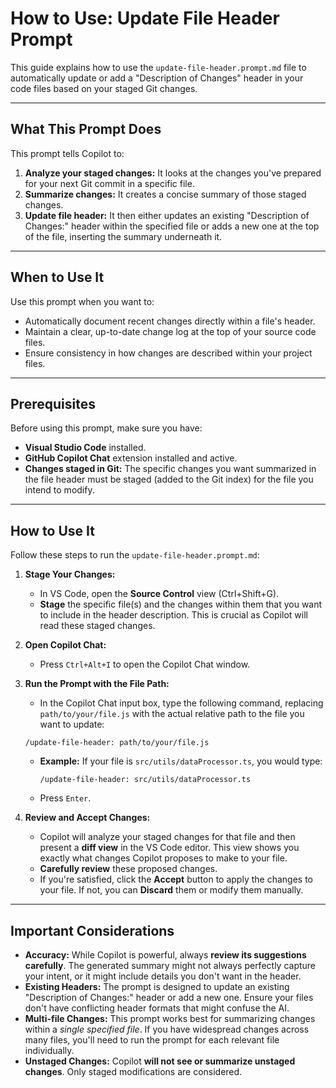# How to Use: Update File Header Prompt

This guide explains how to use the `update-file-header.prompt.md` file to automatically update or add a "Description of Changes" header in your code files based on your staged Git changes.

---

## What This Prompt Does

This prompt tells Copilot to:

1.  **Analyze your staged changes:** It looks at the changes you've prepared for your next Git commit in a specific file.
2.  **Summarize changes:** It creates a concise summary of those staged changes.
3.  **Update file header:** It then either updates an existing "Description of Changes:" header within the specified file or adds a new one at the top of the file, inserting the summary underneath it.

---

## When to Use It

Use this prompt when you want to:

* Automatically document recent changes directly within a file's header.
* Maintain a clear, up-to-date change log at the top of your source code files.
* Ensure consistency in how changes are described within your project files.

---

## Prerequisites

Before using this prompt, make sure you have:

* **Visual Studio Code** installed.
* **GitHub Copilot Chat** extension installed and active.
* **Changes staged in Git:** The specific changes you want summarized in the file header must be staged (added to the Git index) for the file you intend to modify.

---

## How to Use It

Follow these steps to run the `update-file-header.prompt.md`:

1.  **Stage Your Changes:**
    * In VS Code, open the **Source Control** view (Ctrl+Shift+G).
    * **Stage** the specific file(s) and the changes within them that you want to include in the header description. This is crucial as Copilot will read these staged changes.

2.  **Open Copilot Chat:**
    * Press `Ctrl+Alt+I` to open the Copilot Chat window.

3.  **Run the Prompt with the File Path:**
    * In the Copilot Chat input box, type the following command, replacing `path/to/your/file.js` with the actual relative path to the file you want to update:

    ```
    /update-file-header: path/to/your/file.js
    ```
    * **Example:** If your file is `src/utils/dataProcessor.ts`, you would type:
        ```
        /update-file-header: src/utils/dataProcessor.ts
        ```
    * Press `Enter`.

4.  **Review and Accept Changes:**
    * Copilot will analyze your staged changes for that file and then present a **diff view** in the VS Code editor. This view shows you exactly what changes Copilot proposes to make to your file.
    * **Carefully review** these proposed changes.
    * If you're satisfied, click the **Accept** button to apply the changes to your file. If not, you can **Discard** them or modify them manually.

---

## Important Considerations

* **Accuracy:** While Copilot is powerful, always **review its suggestions carefully**. The generated summary might not always perfectly capture your intent, or it might include details you don't want in the header.
* **Existing Headers:** The prompt is designed to update an existing "Description of Changes:" header or add a new one. Ensure your files don't have conflicting header formats that might confuse the AI.
* **Multi-file Changes:** This prompt works best for summarizing changes within a *single specified file*. If you have widespread changes across many files, you'll need to run the prompt for each relevant file individually.
* **Unstaged Changes:** Copilot **will not see or summarize unstaged changes**. Only staged modifications are considered.